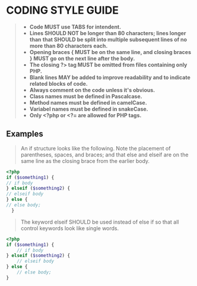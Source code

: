 # CODING STYLE GUIDE


>* **Code MUST use TABS for intendent.**
>* **Lines SHOULD NOT be longer than 80 characters; lines longer than**
>  **that SHOULD be split into multiple subsequent lines of no more than 80 characters each.**
>* **Opening braces { MUST be on the same line, and closing braces } MUST go on the next line after the body.**
>* **The closing ?> tag MUST be omitted from files containing only PHP.**
>* **Blank lines MAY be added to improve readability and to indicate related blocks of code.**
>* **Always comment on the code unless it's obvious.**
>* **Class names must be defined in Pascalcase.**
>* **Method names must be defined in camelCase.**
>* **Variabel names must be defined in snakeCase.**
>* **Only <?php or <?= are allowed for PHP tags.**

## Examples
>An if structure looks like the following. Note the placement of parentheses, spaces, and braces; and that else and elseif are on the same line as the closing brace from the earlier body.

```php
<?php
if ($something1) {
// if body
} elseif ($something2) {
// elseif body
} else {
// else body;
  }
```

>The keyword elseif SHOULD be used instead of else if so that all control keywords look like single words.

```php
<?php
if ($something1) {
    // if body
} elseif ($something2) {
    // elseif body
} else {
    // else body;
}

```
